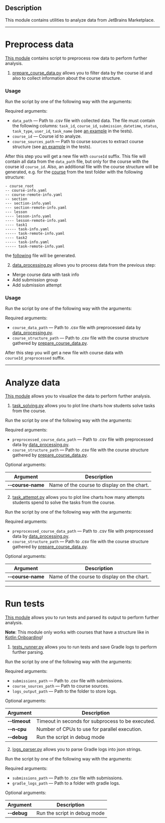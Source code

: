## Description

This module contains utilities to analyze data from JetBrains Marketplace.

----

# Preprocess data

[This module](./src/jba/processing) contains script to preprocess row data to perform further analysis.

1. [prepare_course_data.py](./src/jba/processing/prepare_course_data.py) allows you to filter 
data by the course id and also to collect information about the course structure.

### Usage

Run the script by one of the following way with the arguments:

Required arguments:

- `data_path` — Path to .csv file with collected data. The file must contain the following columns: `task_id`, `course_id`, `submission_datetime`, `status`, `task_type`, `user_id`, `task_name` (see [an example](./tests/resources/jba_tests/processing/all_data.csv) in the tests).
- `course_id` — Course id to analyze.
- `course_sources_path` — Path to course sources to extract course structure (see [an example](./tests/resources/jba_tests/processing/course_example) in the tests).

After this step you will get a new file with `courseId` suffix. This file will contain all data from the `data_path` file, but only for the course with the course id `course_id`.
Also, an additional file with the course structure will be generated, e.g. for the [course](./tests/resources/jba_tests/processing/course_example) from the test folder with the following structure:
```text
- course_root
-- course-info.yaml
-- course-remote-info.yaml
-- section
--- section-info.yaml
--- section-remote-info.yaml
--- lesson
---- lesson-info.yaml
---- lesson-remote-info.yaml
---- task1
----- task-info.yaml
----- task-remote-info.yaml
---- task2
----- task-info.yaml
----- task-remote-info.yaml
```

the [following](./tests/resources/jba_tests/processing/course_1_structure_expected.csv) file will be generated.

2. [data_processing.py](./src/jba/processing/data_processing.py) allows you to process data from the previous step:
- Merge course data with task info
- Add submission group
- Add submission attempt

### Usage

Run the script by one of the following way with the arguments:

Required arguments:

- `course_data_path` — Path to .csv file with preprocessed data by [data_processing.py](./src/jba/processing/data_processing.py).
- `course_structure_path` — Path to .csv file with the course structure gathered by [prepare_course_data.py](./src/jba/processing/prepare_course_data.py).

After this step you will get a new file with course data with `courseId_preprocessed` suffix. 

----

# Analyze data

[This module](./src/jba/plots) allows you to visualize the data to perform further analysis.

1. [task_solving.py](./src/jba/plots/task_solving.py) allows you to plot line charts how students solve tasks from the course.

Run the script by one of the following way with the arguments:

Required arguments:

- `preprocessed_course_data_path` — Path to .csv file with preprocessed data by [data_processing.py](./src/jba/processing/data_processing.py).
- `course_structure_path` — Path to .csv file with the course structure gathered by [prepare_course_data.py](./src/jba/processing/prepare_course_data.py).

Optional arguments:

| Argument                            | Description                                 |
|-------------------------------------|---------------------------------------------|
| **&#8209;&#8209;course&#8209;name** | Name of the course to display on the chart. |


2. [task_attempt.py](./src/jba/plots/task_attempt.py) allows you to plot line charts how many attempts students spend to solve the tasks from the course.

Run the script by one of the following way with the arguments:

Required arguments:

- `preprocessed_course_data_path` — Path to .csv file with preprocessed data by [data_processing.py](./src/jba/processing/data_processing.py).
- `course_structure_path` — Path to .csv file with the course structure gathered by [prepare_course_data.py](./src/jba/processing/prepare_course_data.py).

Optional arguments:

| Argument                            | Description                                 |
|-------------------------------------|---------------------------------------------|
| **&#8209;&#8209;course&#8209;name** | Name of the course to display on the chart. |

----

# Run tests

[This module](./src/jba/test_logs) allows you to run tests and parsed its output to perform further analysis.

**Note**: This module only works with courses that have a structure like in [Kotlin Onboarding](https://github.com/jetbrains-academy/kotlin-onboarding-introduction)!

1. [tests_runner.py](src/jba/test_logs/tests_runner.py) allows you to run tests and save Gradle logs to perform further parsing.

Run the script by one of the following way with the arguments:

Required arguments:
- `submissions_path` — Path to .csv file with submissions.
- `course_sources_path` — Path to course sources.
- `logs_output_path` — Path to the folder to store logs.

Optional arguments:

| Argument                      | Description                                       |
|-------------------------------|---------------------------------------------------|
| **&#8209;&#8209;timeout**     | Timeout in seconds for subprocess to be executed. |
| **&#8209;&#8209;n&#8209;cpu** | Number of CPUs to use for parallel execution.     |
| **&#8209;&#8209;debug**       | Run the script in debug mode                      |


2. [logs_parser.py](src/jba/test_logs/logs_parser.py) allows you to parse Gradle logs into json strings.

Run the script by one of the following way with the arguments:

Required arguments:
- `submissions_path` — Path to .csv file with submissions.
- `gradle_logs_path` — Path to a folder with gradle logs.

Optional arguments:

| Argument                | Description                  |
|-------------------------|------------------------------|
| **&#8209;&#8209;debug** | Run the script in debug mode |
